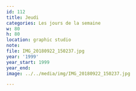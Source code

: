 ```yaml
---
id: 112
title: Jeudi
categories: Les jours de la semaine
w: 80
h: 80
location: graphic studio
note:
file: IMG_20180922_150237.jpg
year: '1999'
year_start: 1999
year_end:
image: ../../media/img/IMG_20180922_150237.jpg

---
```

